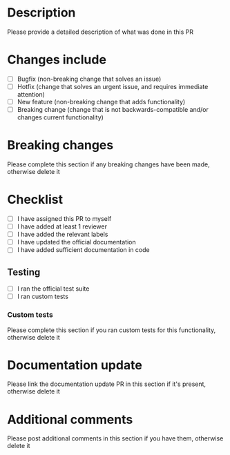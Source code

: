 # Description

Please provide a detailed description of what was done in this PR

# Changes include

- [ ] Bugfix (non-breaking change that solves an issue)
- [ ] Hotfix (change that solves an urgent issue, and requires immediate attention)
- [ ] New feature (non-breaking change that adds functionality)
- [ ] Breaking change (change that is not backwards-compatible and/or changes current functionality)

# Breaking changes

Please complete this section if any breaking changes have been made, otherwise delete it

# Checklist

- [ ] I have assigned this PR to myself
- [ ] I have added at least 1 reviewer
- [ ] I have added the relevant labels
- [ ] I have updated the official documentation
- [ ] I have added sufficient documentation in code

## Testing

- [ ] I ran the official test suite
- [ ] I ran custom tests

### Custom tests

Please complete this section if you ran custom tests for this functionality, otherwise delete it

# Documentation update

Please link the documentation update PR in this section if it's present, otherwise delete it

# Additional comments

Please post additional comments in this section if you have them, otherwise delete it
